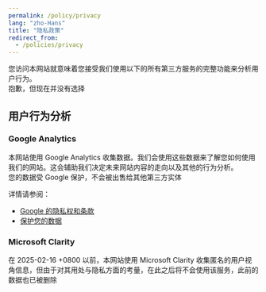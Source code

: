 ```yaml
---
permalink: /policy/privacy
lang: "zho-Hans"
title: "隐私政策"
redirect_from:
  - /policies/privacy
---
```


您访问本网站就意味着您接受我们使用以下的所有第三方服务的完整功能来分析用户行为。\
抱歉，但现在并没有选择

## 用户行为分析

### Google Analytics

本网站使用 Google Analytics 收集数据。我们会使用这些数据来了解您如何使用我们的网站。这会辅助我们决定未来网站内容的走向以及其他的行为分析。\
您的数据受 Google 保护，不会被出售给其他第三方实体

详情请参阅：

- [Google 的隐私权和条款](https://www.google.com/policies/privacy/partners/)
- [保护您的数据](https://support.google.com/analytics/answer/6004245)

### Microsoft Clarity

在 2025-02-16 +0800 以前，本网站使用 Microsoft Clarity 收集匿名的用户视角信息，但由于对其用处与隐私方面的考量，在此之后将不会使用该服务，此前的数据也已被删除
